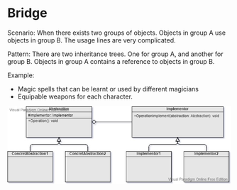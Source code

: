 Bridge
===
Scenario: When there exists two groups of objects. Objects in group A use objects in group B. The usage lines are very complicated.

Pattern: There are two inheritance trees. One for group A, and another for group B. Objects in group A contains a reference to objects in group B.

Example:
- Magic spells that can be learnt or used by different magicians
- Equipable weapons for each character.

![UML](UML.jpg)
